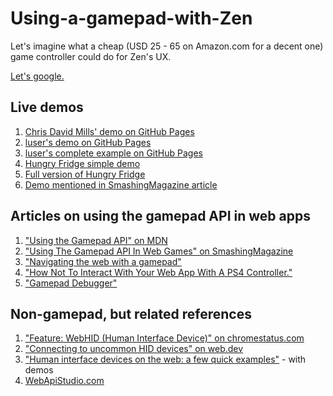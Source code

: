 # Using-a-gamepad-with-Zen

Let's imagine what a cheap \(USD 25 - 65 on Amazon.com for a decent one\) game controller could do for Zen's UX.

[Let's google.](https://www.google.com/search?q=using+a+game+controller+to+interact+with+the+web)

## Live demos

1. [Chris David Mills' demo on GitHub Pages](https://chrisdavidmills.github.io/gamepad-buttons/)
2. [luser's demo on GitHub Pages](https://luser.github.io/gamepadtest/)
3. [luser's complete example on GitHub Pages](https://developer.mozilla.org/en-US/docs/Web/API/Gamepad_API/Using_the_Gamepad_API#complete_example_displaying_gamepad_state)
4. [Hungry Fridge simple demo](https://end3r.github.io/Gamepad-API-Content-Kit/demo/demo.html)
5. [Full version of Hungry Fridge](http://enclavegames.com/games/hungry-fridge/)
6. [Demo mentioned in SmashingMagazine article](http://charliejwalter.net/gamepad/demos/main/)

## Articles on using the gamepad API in web apps

1. ["Using the Gamepad API" on MDN](https://developer.mozilla.org/en-US/docs/Web/API/Gamepad_API/Using_the_Gamepad_API)
2. ["Using The Gamepad API In Web Games" on SmashingMagazine](https://www.smashingmagazine.com/2015/11/gamepad-api-in-web-games/)
3. ["Navigating the web with a gamepad"](https://www.voorhoede.nl/en/blog/navigating-the-web-with-a-gamepad/)
4. ["How Not To Interact With Your Web App With A PS4 Controller."](https://itnext.io/how-not-to-interact-with-your-web-app-with-a-ps4-controller-a3e3036a2f6e)
5. ["Gamepad Debugger"](https://webapistudio.com/#/gamepad/debugger)

## Non-gamepad, but related references

1. ["Feature: WebHID \(Human Interface Device\)" on chromestatus.com](https://www.chromestatus.com/feature/5172464636133376)
2. ["Connecting to uncommon HID devices" on web.dev](https://web.dev/hid/)
3. ["Human interface devices on the web: a few quick examples"](https://web.dev/hid-examples/) - with demos
4. [WebApiStudio.com](https://webapistudio.com/#/)

